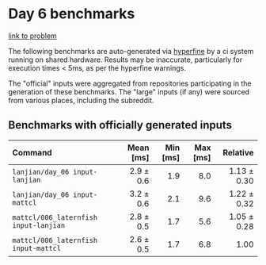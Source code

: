 # Day 6 benchmarks

[link to problem](http://adventofcode.com/2021/day/6)

The following benchmarks are auto-generated via [hyperfine](https://github.com/sharkdp/hyperfine) by a ci system running on shared hardware. Results may be inaccurate, particularly for execution times < 5ms, as per the hyperfine warnings.

The "official" inputs were aggregated from repositories participating in the generation of these benchmarks. The "large" inputs (if any) were sourced from various places, including the subreddit.

## Benchmarks with officially generated inputs
| Command | Mean [ms] | Min [ms] | Max [ms] | Relative |
|:---|---:|---:|---:|---:|
| `lanjian/day_06 input-lanjian` | 2.9 ± 0.6 | 1.9 | 8.0 | 1.13 ± 0.30 |
| `lanjian/day_06 input-mattcl` | 3.2 ± 0.6 | 2.1 | 9.6 | 1.22 ± 0.32 |
| `mattcl/006_laternfish input-lanjian` | 2.8 ± 0.5 | 1.7 | 5.6 | 1.05 ± 0.28 |
| `mattcl/006_laternfish input-mattcl` | 2.6 ± 0.5 | 1.7 | 6.8 | 1.00 |
